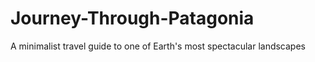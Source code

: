 # Journey-Through-Patagonia
A minimalist travel guide to one of Earth's most spectacular landscapes
